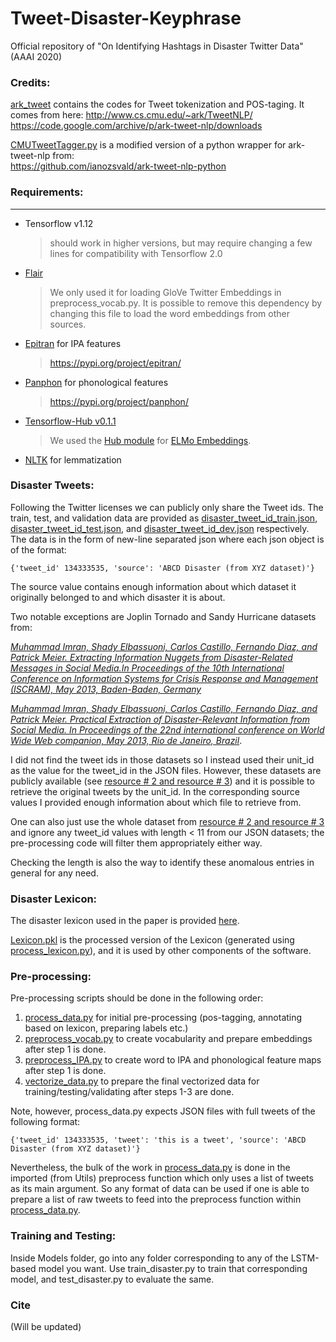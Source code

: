 # Tweet-Disaster-Keyphrase

Official repository of "On Identifying Hashtags in Disaster Twitter Data" (AAAI 2020)

### Credits:

[ark_tweet](https://github.com/JRC1995/Tweet-Disaster-Keyphrase/tree/master/ark_tweet) contains the codes for Tweet tokenization and POS-taging. It comes from here: 
http://www.cs.cmu.edu/~ark/TweetNLP/
https://code.google.com/archive/p/ark-tweet-nlp/downloads

[CMUTweetTagger.py](https://github.com/JRC1995/Tweet-Disaster-Keyphrase/blob/master/ark_tweet/CMUTweetTagger.py) is a modified version of a python wrapper for ark-tweet-nlp from:  
https://github.com/ianozsvald/ark-tweet-nlp-python

### Requirements:
---

* Tensorflow v1.12 
  >should work in higher versions, but may require changing a few lines for compatibility with Tensorflow 2.0
* [Flair](https://github.com/zalandoresearch/flair) 
  >We only used it for loading GloVe Twitter Embeddings in preprocess_vocab.py. It is possible to remove this dependency by changing this file to load the word embeddings from other sources.
* [Epitran](https://github.com/dmort27/epitran) for IPA features
  >https://pypi.org/project/epitran/
* [Panphon](https://github.com/dmort27/panphon)  for phonological features
  >https://pypi.org/project/panphon/
* [Tensorflow-Hub v0.1.1](https://www.tensorflow.org/hub/)
  >We used the [Hub module](https://tfhub.dev/google/elmo/3) for [ELMo Embeddings](https://allennlp.org/elmo).
* [NLTK](https://www.nltk.org/) for lemmatization
 
### Disaster Tweets:

Following the Twitter licenses we can publicly only share the Tweet ids. The train, test, and validation data are provided as [disaster_tweet_id_train.json](https://github.com/JRC1995/Tweet-Disaster-Keyphrase/blob/master/Data/disaster_tweet_id_train.json), [disaster_tweet_id_test.json](https://github.com/JRC1995/Tweet-Disaster-Keyphrase/blob/master/Data/disaster_tweet_id_test.json), and [disaster_tweet_id_dev.json](https://github.com/JRC1995/Tweet-Disaster-Keyphrase/blob/master/Data/disaster_tweet_id_dev.json) respectively. The data is in the form of new-line separated json where each json object is of the format:

`{'tweet_id' 134333535, 'source': 'ABCD Disaster (from XYZ dataset)'}`

The source value contains enough information about which dataset it originally belonged to and which disaster it is about.  
  
Two notable exceptions are Joplin Tornado and Sandy Hurricane datasets from:  

*[Muhammad Imran, Shady Elbassuoni, Carlos Castillo, Fernando Diaz, and Patrick Meier. Extracting Information Nuggets from Disaster-Related Messages in Social Media.In Proceedings of the 10th International Conference on Information Systems for Crisis Response and Management (ISCRAM), May 2013, Baden-Baden, Germany](https://mimran.me/papers/imran_shady_carlos_fernando_patrick_iscram2013.pdf)*  

*[Muhammad Imran, Shady Elbassuoni, Carlos Castillo, Fernando Diaz, and Patrick Meier. Practical Extraction of Disaster-Relevant Information from Social Media. In Proceedings of the 22nd international conference on World Wide Web companion, May 2013, Rio de Janeiro, Brazil](https://mimran.me/papers/imran_shady_carlos_fernando_patrick_practical_2013.pdf)*. 

I did not find the tweet ids in those datasets so I instead used their unit_id as the value for the tweet_id in the JSON files. However, these datasets are publicly available (see [resource # 2 and resource # 3](https://crisisnlp.qcri.org/)) and it is possible to retrieve the original tweets by the unit_id. In the corresponding source values I provided enough information about which file to retrieve from. 

One can also just use the whole dataset from [resource # 2 and resource # 3](https://crisisnlp.qcri.org/) and ignore any tweet_id values with length < 11 from our JSON datasets; the pre-processing code will filter them appropriately either way.

Checking the length is also the way to identify these anomalous entries in general for any need. 

### Disaster Lexicon:

The disaster lexicon used in the paper is provided [here](https://github.com/JRC1995/Tweet-Disaster-Keyphrase/blob/master/Data/Lexicons/Lexicon.txt).

[Lexicon.pkl](https://github.com/JRC1995/Tweet-Disaster-Keyphrase/blob/master/Data/Lexicons/Lexicon.pkl) is the processed version of the Lexicon (generated using [process_lexicon.py](https://github.com/JRC1995/Tweet-Disaster-Keyphrase/blob/master/Data/Lexicons/process_lexicon.py)), and it is used by other components of the software. 

### Pre-processing:

Pre-processing scripts should be done in the following order:

1. [process_data.py](https://github.com/JRC1995/Tweet-Disaster-Keyphrase/blob/master/process_data.py) for initial pre-processing (pos-tagging, annotating based on lexicon, preparing labels etc.)
2. [preprocess_vocab.py](https://github.com/JRC1995/Tweet-Disaster-Keyphrase/blob/master/preprocess_vocab.py) to create vocabularity and prepare embeddings after step 1 is done.
3. [preprocess_IPA.py](https://github.com/JRC1995/Tweet-Disaster-Keyphrase/blob/master/preprocess_IPA.py) to create word to IPA and phonological feature maps after step 1 is done.
4. [vectorize_data.py](https://github.com/JRC1995/Tweet-Disaster-Keyphrase/blob/master/vectorize_data.py) to prepare the final vectorized data for training/testing/validating after steps 1-3 are done. 

Note, however, process_data.py expects JSON files with full tweets of the following format:

`{'tweet_id' 134333535, 'tweet': 'this is a tweet', 'source': 'ABCD Disaster (from XYZ dataset)'}`

Nevertheless, the bulk of the work in [process_data.py](https://github.com/JRC1995/Tweet-Disaster-Keyphrase/blob/master/process_data.py) is done in the imported (from Utils) preprocess function which only uses a list of tweets as its main argument. So any format of data can be used if one is able to prepare a list of raw tweets to feed into the preprocess function within [process_data.py](https://github.com/JRC1995/Tweet-Disaster-Keyphrase/blob/master/process_data.py).

### Training and Testing:

Inside Models folder, go into any folder corresponding to any of the LSTM-based model you want. Use train_disaster.py to train that corresponding model, and test_disaster.py to evaluate the same. 


### Cite

(Will be updated)

